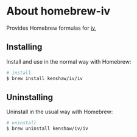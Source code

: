 # About homebrew-iv

Provides Homebrew formulas for [iv](https://github.com/kenshaw/iv),

## Installing

Install and use in the normal way with Homebrew:

```sh
# install
$ brew install kenshaw/iv/iv
```

## Uninstalling

Uninstall in the usual way with Homebrew:

```sh
# uninstall
$ brew uninstall kenshaw/iv/iv
```
